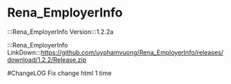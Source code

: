 # Rena_EmployerInfo

:::Rena_EmployerInfo Version:::1.2.2a

:::Rena_EmployerInfo LinkDown:::https://github.com/uyphamvuong/Rena_EmployerInfo/releases/download/1.2.2/Release.zip

#ChangeLOG
Fix change html 1 time
